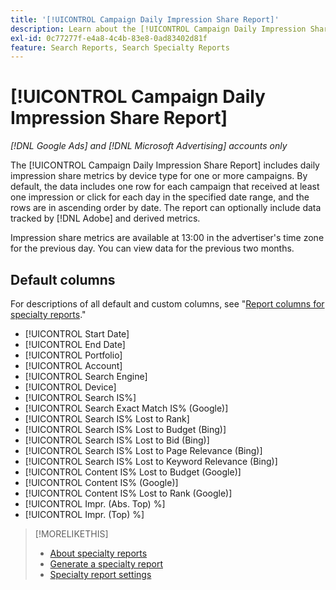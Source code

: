 ```yaml
---
title: '[!UICONTROL Campaign Daily Impression Share Report]'
description: Learn about the [!UICONTROL Campaign Daily Impression Share Report].
exl-id: 0c77277f-e4a8-4c4b-83e8-0ad83402d81f
feature: Search Reports, Search Specialty Reports
---
```

# [!UICONTROL Campaign Daily Impression Share Report]

*[!DNL Google Ads] and [!DNL Microsoft Advertising] accounts only*

The [!UICONTROL Campaign Daily Impression Share Report] includes daily impression share metrics by device type for one or more campaigns. By default, the data includes one row for each campaign that received at least one impression or click for each day in the specified date range, and the rows are in ascending order by date. The report can optionally include data tracked by [!DNL Adobe] and derived metrics.

Impression share metrics are available at 13:00 in the advertiser's time zone for the previous day. You can view data for the previous two months.

## Default columns

For descriptions of all default and custom columns, see "[Report columns for specialty reports](specialty-report-columns.md)."

* [!UICONTROL Start Date]
* [!UICONTROL End Date]
* [!UICONTROL Portfolio]
* [!UICONTROL Account]
* [!UICONTROL Search Engine]
* [!UICONTROL Device]
* [!UICONTROL Search IS%]
* [!UICONTROL Search Exact Match IS% (Google)]
* [!UICONTROL Search IS% Lost to Rank]
* [!UICONTROL Search IS% Lost to Budget (Bing)]
* [!UICONTROL Search IS% Lost to Bid (Bing)]
* [!UICONTROL Search IS% Lost to Page Relevance (Bing)]
* [!UICONTROL Search IS% Lost to Keyword Relevance (Bing)]
* [!UICONTROL Content IS% Lost to Budget (Google)]
* [!UICONTROL Content IS% (Google)]
* [!UICONTROL Content IS% Lost to Rank (Google)]
* [!UICONTROL Impr. (Abs. Top) %]
* [!UICONTROL Impr. (Top) %]

>[!MORELIKETHIS]
>
>* [About specialty reports](specialty-report-about.md)
>* [Generate a specialty report](specialty-report-generate.md)
>* [Specialty report settings](specialty-report-settings.md)
